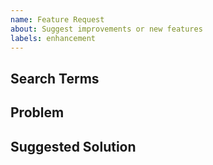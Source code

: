 ```yaml
---
name: Feature Request
about: Suggest improvements or new features
labels: enhancement
---
```


## Search Terms
<!-- Include keywords that might help others with the same problem find this issue -->

## Problem
<!-- What is missing or inconvenient without this improvement or feature? -->

## Suggested Solution
<!-- How do you suggest fixing the problem? Do any other tools already do it? -->
